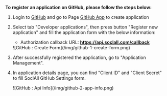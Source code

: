 __To register an application on GitHub, please follow the steps below:__

1. Login to [GitHub](https://github.com/) and go to Page [GitHub App](https://github.com/settings/applications) to create application
2. Select tab "Developer applications", then press button "Register new application" and fill the application form with the below information:
    * Authorization callback URL: __https://api.soclall.com/callback__
    
    <div class="soclall-br"></div>
    ![GitHub : Create Form](/img/github-1-create-form.png)
    <div class="soclall-br"></div>
    
3. After successfully registered the application, go to "Application Management".
4. In application details page, you can find "Client ID" and "Client Secret" to fill SoclAll GitHub Settings form.
    <div class="soclall-br"></div>
    ![GitHub : Api Info](/img/github-2-app-info.png)
    <div class="soclall-br"></div>